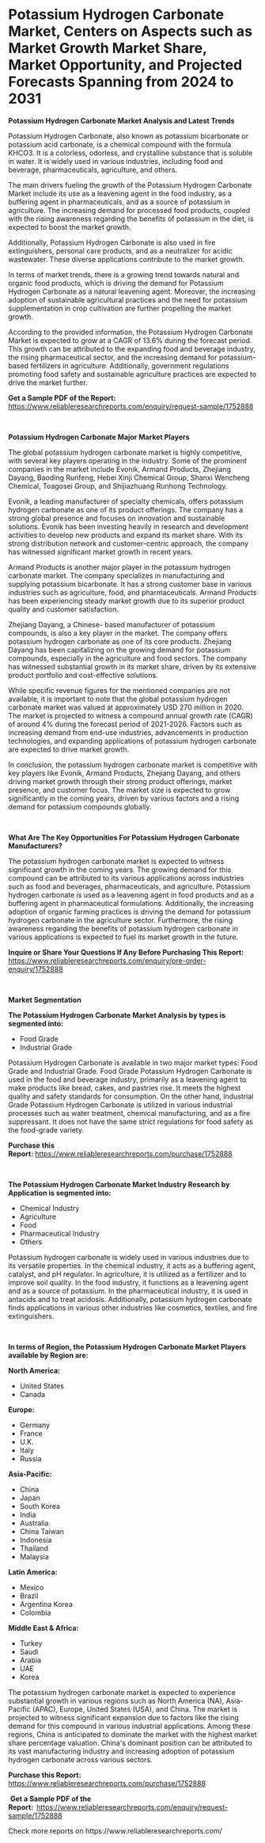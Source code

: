 <p><h1>Potassium Hydrogen Carbonate Market, Centers on Aspects such as Market Growth Market Share, Market Opportunity, and Projected Forecasts Spanning from 2024 to 2031</h1></p><p><strong>Potassium Hydrogen Carbonate Market Analysis and Latest Trends</strong></p>
<p><p>Potassium Hydrogen Carbonate, also known as potassium bicarbonate or potassium acid carbonate, is a chemical compound with the formula KHCO3. It is a colorless, odorless, and crystalline substance that is soluble in water. It is widely used in various industries, including food and beverage, pharmaceuticals, agriculture, and others.</p><p>The main drivers fueling the growth of the Potassium Hydrogen Carbonate Market include its use as a leavening agent in the food industry, as a buffering agent in pharmaceuticals, and as a source of potassium in agriculture. The increasing demand for processed food products, coupled with the rising awareness regarding the benefits of potassium in the diet, is expected to boost the market growth.</p><p>Additionally, Potassium Hydrogen Carbonate is also used in fire extinguishers, personal care products, and as a neutralizer for acidic wastewater. These diverse applications contribute to the market growth.</p><p>In terms of market trends, there is a growing trend towards natural and organic food products, which is driving the demand for Potassium Hydrogen Carbonate as a natural leavening agent. Moreover, the increasing adoption of sustainable agricultural practices and the need for potassium supplementation in crop cultivation are further propelling the market growth.</p><p>According to the provided information, the Potassium Hydrogen Carbonate Market is expected to grow at a CAGR of 13.6% during the forecast period. This growth can be attributed to the expanding food and beverage industry, the rising pharmaceutical sector, and the increasing demand for potassium-based fertilizers in agriculture. Additionally, government regulations promoting food safety and sustainable agriculture practices are expected to drive the market further.</p></p>
<p><strong>Get a Sample PDF of the Report:&nbsp;</strong> <a href="https://www.reliableresearchreports.com/enquiry/request-sample/1752888">https://www.reliableresearchreports.com/enquiry/request-sample/1752888</a></p>
<p>&nbsp;</p>
<p><strong>Potassium Hydrogen Carbonate Major Market Players</strong></p>
<p><p>The global potassium hydrogen carbonate market is highly competitive, with several key players operating in the industry. Some of the prominent companies in the market include Evonik, Armand Products, Zhejiang Dayang, Baoding Runfeng, Hebei Xinji Chemical Group, Shanxi Wencheng Chemical, Toagosei Group, and Shijiazhuang Runhong Technology.</p><p>Evonik, a leading manufacturer of specialty chemicals, offers potassium hydrogen carbonate as one of its product offerings. The company has a strong global presence and focuses on innovation and sustainable solutions. Evonik has been investing heavily in research and development activities to develop new products and expand its market share. With its strong distribution network and customer-centric approach, the company has witnessed significant market growth in recent years.</p><p>Armand Products is another major player in the potassium hydrogen carbonate market. The company specializes in manufacturing and supplying potassium bicarbonate. It has a strong customer base in various industries such as agriculture, food, and pharmaceuticals. Armand Products has been experiencing steady market growth due to its superior product quality and customer satisfaction.</p><p>Zhejiang Dayang, a Chinese- based manufacturer of potassium compounds, is also a key player in the market. The company offers potassium hydrogen carbonate as one of its core products. Zhejiang Dayang has been capitalizing on the growing demand for potassium compounds, especially in the agriculture and food sectors. The company has witnessed substantial growth in its market share, driven by its extensive product portfolio and cost-effective solutions.</p><p>While specific revenue figures for the mentioned companies are not available, it is important to note that the global potassium hydrogen carbonate market was valued at approximately USD 270 million in 2020. The market is projected to witness a compound annual growth rate (CAGR) of around 4% during the forecast period of 2021-2026. Factors such as increasing demand from end-use industries, advancements in production technologies, and expanding applications of potassium hydrogen carbonate are expected to drive market growth.</p><p>In conclusion, the potassium hydrogen carbonate market is competitive with key players like Evonik, Armand Products, Zhejiang Dayang, and others driving market growth through their strong product offerings, market presence, and customer focus. The market size is expected to grow significantly in the coming years, driven by various factors and a rising demand for potassium compounds globally.</p></p>
<p>&nbsp;</p>
<p><strong>What Are The Key Opportunities For Potassium Hydrogen Carbonate Manufacturers?</strong></p>
<p><p>The potassium hydrogen carbonate market is expected to witness significant growth in the coming years. The growing demand for this compound can be attributed to its various applications across industries such as food and beverages, pharmaceuticals, and agriculture. Potassium hydrogen carbonate is used as a leavening agent in food products and as a buffering agent in pharmaceutical formulations. Additionally, the increasing adoption of organic farming practices is driving the demand for potassium hydrogen carbonate in the agriculture sector. Furthermore, the rising awareness regarding the benefits of potassium hydrogen carbonate in various applications is expected to fuel its market growth in the future.</p></p>
<p><strong>Inquire or Share Your Questions If Any Before Purchasing This Report:</strong> <a href="https://www.reliableresearchreports.com/enquiry/pre-order-enquiry/1752888">https://www.reliableresearchreports.com/enquiry/pre-order-enquiry/1752888</a></p>
<p>&nbsp;</p>
<p><strong>Market Segmentation</strong></p>
<p><strong>The Potassium Hydrogen Carbonate Market Analysis by types is segmented into:</strong></p>
<p><ul><li>Food Grade</li><li>Industrial Grade</li></ul></p>
<p><p>Potassium Hydrogen Carbonate is available in two major market types: Food Grade and Industrial Grade. Food Grade Potassium Hydrogen Carbonate is used in the food and beverage industry, primarily as a leavening agent to make products like bread, cakes, and pastries rise. It meets the highest quality and safety standards for consumption. On the other hand, Industrial Grade Potassium Hydrogen Carbonate is utilized in various industrial processes such as water treatment, chemical manufacturing, and as a fire suppressant. It does not have the same strict regulations for food safety as the food-grade variety.</p></p>
<p><strong>Purchase this Report:&nbsp;</strong><a href="https://www.reliableresearchreports.com/purchase/1752888">https://www.reliableresearchreports.com/purchase/1752888</a></p>
<p>&nbsp;</p>
<p><strong>The Potassium Hydrogen Carbonate Market Industry Research by Application is segmented into:</strong></p>
<p><ul><li>Chemical Industry</li><li>Agriculture</li><li>Food</li><li>Pharmaceutical Industry</li><li>Others</li></ul></p>
<p><p>Potassium hydrogen carbonate is widely used in various industries due to its versatile properties. In the chemical industry, it acts as a buffering agent, catalyst, and pH regulator. In agriculture, it is utilized as a fertilizer and to improve soil quality. In the food industry, it functions as a leavening agent and as a source of potassium. In the pharmaceutical industry, it is used in antacids and to treat acidosis. Additionally, potassium hydrogen carbonate finds applications in various other industries like cosmetics, textiles, and fire extinguishers.</p></p>
<p>&nbsp;</p>
<p><strong>In terms of Region, the Potassium Hydrogen Carbonate Market Players available by Region are:</strong></p>
<p>
    <p> <strong> North America: </strong>
        <ul>
            <li>United States</li>
            <li>Canada</li>
        </ul>
        </p> 
    <p> <strong> Europe: </strong>
        <ul>
            <li>Germany</li>
            <li>France</li>
            <li>U.K.</li>
            <li>Italy</li>
            <li>Russia</li>
        </ul>
        </p> 
    <p> <strong> Asia-Pacific: </strong>
        <ul>
            <li>China</li>
            <li>Japan</li>
            <li>South Korea</li>
            <li>India</li>
            <li>Australia</li>
            <li>China Taiwan</li>
            <li>Indonesia</li>
            <li>Thailand</li>
            <li>Malaysia</li>
        </ul>
        </p> 
    <p> <strong> Latin America: </strong>
        <ul>
            <li>Mexico</li>
            <li>Brazil</li>
            <li>Argentina Korea</li>
            <li>Colombia</li>
        </ul>
        </p> 
    <p> <strong> Middle East & Africa: </strong>
        <ul>
            <li>Turkey</li>
            <li>Saudi</li>
            <li>Arabia</li>
            <li>UAE</li>
            <li>Korea</li>
        </ul>
    </p>
    </p>
<p><p>The potassium hydrogen carbonate market is expected to experience substantial growth in various regions such as North America (NA), Asia-Pacific (APAC), Europe, United States (USA), and China. The market is projected to witness significant expansion due to factors like the rising demand for this compound in various industrial applications. Among these regions, China is anticipated to dominate the market with the highest market share percentage valuation. China's dominant position can be attributed to its vast manufacturing industry and increasing adoption of potassium hydrogen carbonate across various sectors.</p></p>
<p><strong>Purchase this Report: </strong><a href="https://www.reliableresearchreports.com/purchase/1752888">https://www.reliableresearchreports.com/purchase/1752888</a></p>
<p>&nbsp;<strong>Get a Sample PDF of the Report:&nbsp;&nbsp;</strong><a href="https://www.reliableresearchreports.com/enquiry/request-sample/1752888">https://www.reliableresearchreports.com/enquiry/request-sample/1752888</a></p>
<p><strong></strong></p>
<p>Check more reports on https://www.reliableresearchreports.com/</p>
